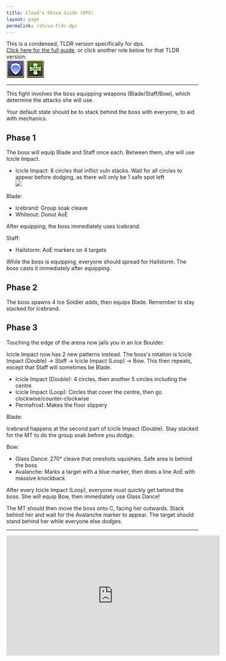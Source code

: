 ```yaml
---
title: Cloud's Shiva Guide (DPS)
layout: page
permalink: /shiva-tldr-dps
---
```


This is a condensed, TLDR version specifically for dps.\
[Click here for the full guide](shiva), or click another role below for that TLDR version:\
[![](../../images/icons/tank.png)](shiva-tldr-tank)
[![](../../images/icons/healer.png)](shiva-tldr-healer)

---

This fight involves the boss equipping weapons (Blade/Staff/Bow), which determine the attacks she will use.

Your default state should be to stack behind the boss with everyone, to aid with mechanics.

## Phase 1

The boss will equip Blade and Staff once each. Between them, she will use Icicle Impact.

- Icicle Impact: 8 circles that inflict vuln stacks. Wait for all circles to appear before dodging, as there will only be 1 safe spot left\
  <img class="border" src="images/shiva-icicle-impact-staggered.png" width="500" />

Blade:

- Icebrand: Group soak cleave
- Whiteout: Donut AoE

After equipping, the boss immediately uses Icebrand.

Staff:

- Hailstorm: AoE markers on 4 targets

While the boss is equipping, everyone should spread for Hailstorm. The boss casts it immediately after equipping.

## Phase 2

The boss spawns 4 Ice Soldier adds, then equips Blade. Remember to stay stacked for Icebrand.

## Phase 3

Touching the edge of the arena now jails you in an Ice Boulder.

Icicle Impact now has 2 new patterns instead. The boss's rotation is Icicle Impact (Double) → Staff → Icicle Impact (Loop) → Bow. This then repeats, except that Staff will sometimes be Blade.

- Icicle Impact (Double): 4 circles, then another 5 circles including the centre
- Icicle Impact (Loop): Circles that cover the centre, then go clockwise/counter-clockwise
- Permafrost: Makes the floor slippery

Blade:

Icebrand happens at the second part of Icicle Impact (Double). Stay stacked for the MT to do the group soak before you dodge.

Bow:

- Glass Dance: 270° cleave that oneshots squishies. Safe area is behind the boss
- Avalanche: Marks a target with a blue marker, then does a line AoE with massive knockback

After every Icicle Impact (Loop), everyone must quickly get behind the boss. She will equip Bow, then immediately use Glass Dance!

The MT should then move the boss onto C, facing her outwards. Stack behind her and wait for the Avalanche marker to appear. The target should stand behind her while everyone else dodges.

---

<iframe width="560" height="315" src="https://www.youtube-nocookie.com/embed/YTMgGl40YUA" title="YouTube video player" frameborder="0" allow="accelerometer; autoplay; clipboard-write; encrypted-media; gyroscope; picture-in-picture; web-share" allowfullscreen></iframe>
